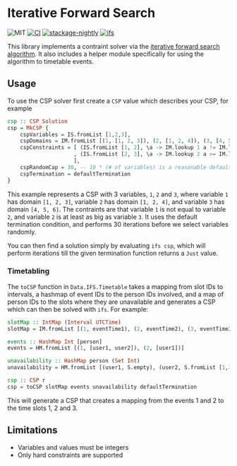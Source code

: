 # Iterative Forward Search

![MIT](https://img.shields.io/github/license/fpclass/ifs)
[![CI](https://github.com/fpclass/ifs/actions/workflows/haskell.yaml/badge.svg)](https://github.com/fpclass/ifs/actions/workflows/haskell.yaml)
[![stackage-nightly](https://github.com/fpclass/ifs/actions/workflows/stackage-nightly.yaml/badge.svg)](https://github.com/fpclass/ifs/actions/workflows/stackage-nightly.yaml)
[![ifs](https://img.shields.io/hackage/v/ifs)](https://hackage.haskell.org/package/ifs)

This library implements a contraint solver via the [iterative forward search algorithm](https://muller.unitime.org/lscs04.pdf). It also includes a helper module specifically for using the algorithm to timetable events.

## Usage

To use the CSP solver first create a `CSP` value which describes your CSP, for example
```haskell
csp :: CSP Solution
csp = MkCSP {
    cspVariables = IS.fromList [1,2,3],
    cspDomains = IM.fromList [(1, [1, 2, 3]), (2, [1, 2, 4]), (3, [4, 5, 6])],
    cspConstraints = [ (IS.fromList [1, 2], \a -> IM.lookup 1 a != IM.lookup 2 a)
                     , (IS.fromList [2, 3], \a -> IM.lookup 2 a >= IM.lookup 3 a)
                     ],
    cspRandomCap = 30, -- 10 * (# of variables) is a reasonable default
    cspTermination = defaultTermination
}
```

This example represents a CSP with 3 variables, `1`, `2` and `3`, where variable `1` has domain `[1, 2, 3]`, variable `2` has domain `[1, 2, 4]`, and variable `3` has domain `[4, 5, 6]`. The contraints are that variable `1` is not equal to variable `2`, and variable `2` is at least as big as variable `3`. It uses the default termination condition, and performs 30 iterations before we select variables randomly.

You can then find a solution simply by evaluating `ifs csp`, which will perform iterations till the given termination function returns a `Just` value.

### Timetabling

The `toCSP` function in `Data.IFS.Timetable` takes a mapping from slot IDs to intervals, a hashmap of event IDs to the person IDs involved, and a map of person IDs to the slots where they are unavailable and generates a CSP which can then be solved with `ifs`. For example:

```haskell
slotMap :: IntMap (Interval UTCTime)
slotMap = IM.fromList [(1, eventTime1), (2, eventTime2), (3, eventTime3)]

events :: HashMap Int [person]
events = HM.fromList [(1, [user1, user2]), (2, [user1])]

unavailability :: HashMap person (Set Int)
unavailability = HM.fromList [(user1, S.empty), (user2, S.fromList [1,3])]

csp :: CSP r
csp = toCSP slotMap events unavailability defaultTermination
```

This will generate a CSP that creates a mapping from the events 1 and 2 to the time slots 1, 2 and 3. 

## Limitations

- Variables and values must be integers
- Only hard constraints are supported

